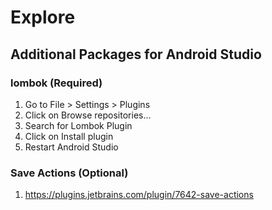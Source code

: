 # Explore

## Additional Packages for Android Studio

### lombok (Required)

 1. Go to File > Settings > Plugins
 2. Click on Browse repositories...
 3. Search for Lombok Plugin
 4. Click on Install plugin
 5. Restart Android Studio 
 
### Save Actions (Optional)
 
 1. https://plugins.jetbrains.com/plugin/7642-save-actions